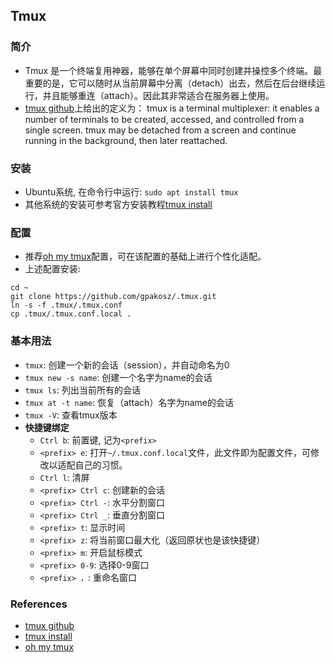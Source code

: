 ## Tmux
### 简介
* Tmux 是一个终端复用神器，能够在单个屏幕中同时创建并操控多个终端。最重要的是，它可以随时从当前屏幕中分离（detach）出去，然后在后台继续运行，并且能够重连（attach）。因此其非常适合在服务器上使用。
* [tmux github](https://github.com/tmux/tmux)上给出的定义为： tmux is a terminal multiplexer: it enables a number of terminals to be created, accessed, and controlled from a single screen. tmux may be detached from a screen and continue running in the background, then later reattached.
### 安装
* Ubuntu系统, 在命令行中运行: 
  `sudo apt install tmux`
* 其他系统的安装可参考官方安装教程[tmux install](https://github.com/tmux/tmux/wiki/Installing)
### 配置
* 推荐[oh my tmux](https://github.com/gpakosz/.tmux)配置，可在该配置的基础上进行个性化适配。
* 上述配置安装: 

```
cd ~
git clone https://github.com/gpakosz/.tmux.git
ln -s -f .tmux/.tmux.conf
cp .tmux/.tmux.conf.local .
```
### 基本用法
* `tmux`: 创建一个新的会话（session），并自动命名为0
* `tmux new -s name`: 创建一个名字为name的会话
* `tmux ls`: 列出当前所有的会话
* `tmux at -t name`: 恢复（attach）名字为name的会话
* `tmux -V`: 查看tmux版本
* **快捷键绑定**
  * `Ctrl b`: 前置键, 记为`<prefix>`
  * `<prefix> e`: 打开`~/.tmux.conf.local`文件，此文件即为配置文件，可修改以适配自己的习惯。
  * `Ctrl l`: 清屏
  * `<prefix> Ctrl c`: 创建新的会话
  * `<prefix> Ctrl -`: 水平分割窗口
  * `<prefix> Ctrl _`: 垂直分割窗口
  * `<prefix> t`: 显示时间
  * `<prefix> z`: 将当前窗口最大化（返回原状也是该快捷键）
  * `<prefix> m`: 开启鼠标模式
  * `<prefix> 0-9`: 选择0-9窗口
  * `<prefix> ，`: 重命名窗口
### References
* [tmux github](https://github.com/tmux/tmux)
* [tmux install](https://github.com/tmux/tmux/wiki/Installing)
* [oh my tmux](https://github.com/gpakosz/.tmux)
